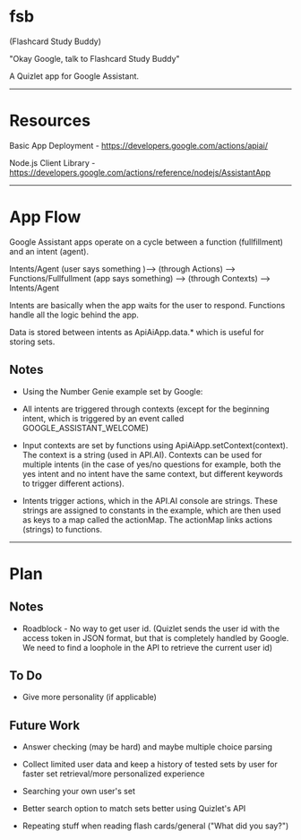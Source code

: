 # fsb

(Flashcard Study Buddy)

"Okay Google, talk to Flashcard Study Buddy"

A Quizlet app for Google Assistant.

---

# Resources

Basic App Deployment   - https://developers.google.com/actions/apiai/

Node.js Client Library - https://developers.google.com/actions/reference/nodejs/AssistantApp

---


# App Flow

Google Assistant apps operate on a cycle between a function (fullfillment) and an intent (agent).

Intents/Agent (user says something )--> (through Actions) --> Functions/Fullfullment (app says something) --> (through Contexts) --> Intents/Agent

Intents are basically when the app waits for the user to respond. Functions handle all the logic behind the app.

Data is stored between intents as ApiAiApp.data.* which is useful for storing sets.


## Notes

- Using the Number Genie example set by Google:

- All intents are triggered through contexts (except for the beginning intent, which is triggered by an event called GOOGLE_ASSISTANT_WELCOME)

- Input contexts are set by functions using ApiAiApp.setContext(context). The context is a string (used in API.AI). Contexts can be used for multiple intents (in the case of yes/no questions for example, both the yes intent and no intent have the same context, but different keywords to trigger different actions).

- Intents trigger actions, which in the API.AI console are strings. These strings are assigned to constants in the example, which are then used as keys to a map called the actionMap. The actionMap links actions (strings) to functions.

---

# Plan

## Notes

- Roadblock - No way to get user id. (Quizlet sends the user id with the access token in JSON format, but that is completely handled by Google. We need to find a loophole in the API to retrieve the current user id)

## To Do

- Give more personality (if applicable)

## Future Work

- Answer checking (may be hard) and maybe multiple choice parsing

- Collect limited user data and keep a history of tested sets by user for faster set retrieval/more personalized experience

- Searching your own user's set

- Better search option to match sets better using Quizlet's API

- Repeating stuff when reading flash cards/general ("What did you say?")
